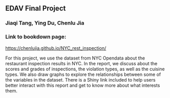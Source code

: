 
## EDAV Final Project
### Jiaqi Tang, Ying Du, Chenlu Jia

### Link to bookdown page:

https://chenlujia.github.io/NYC_rest_inspection/

For this project, we use the dataset from NYC Opendata about the restaurant inspection results in NYC. In the report, we discuss about the scores and grades of inspections, the violation types, as well as the cuisine types. We also draw graphs to explore the relationships between some of the variables in the dataset. There is a Shiny link included to help users better interact with this report and get to know more about what interests them.
